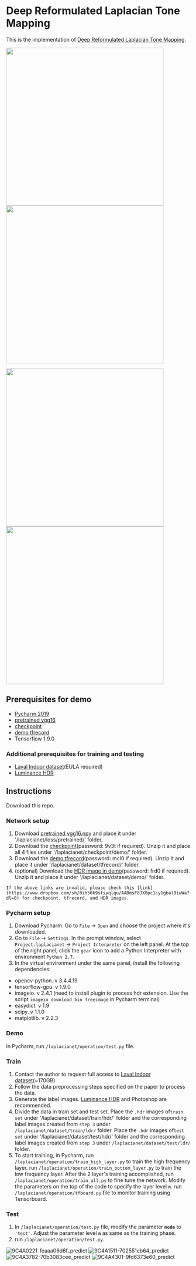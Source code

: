 # Deep Reformulated Laplacian Tone Mapping

This is the implementation of [Deep Reformulated Laplacian Tone Mapping](https://arxiv.org/pdf/2102.00348.pdf). 


<img src="https://raw.githubusercontent.com/linmc-86/Deep-Reformulated-Laplacian-Tone-Mapping/master/laplacianet/dataset/result/9C4A0221-feaaa06d6f_predict.png" width="430"> <img src="https://raw.githubusercontent.com/linmc-86/Deep-Reformulated-Laplacian-Tone-Mapping/master/laplacianet/dataset/result/9C4A1511-702551eb64_predict.png" width="430">

<img src="https://raw.githubusercontent.com/linmc-86/Deep-Reformulated-Laplacian-Tone-Mapping/master/laplacianet/dataset/result/9C4A3782-70b3083cee_predict.png" width="430"> <img src="https://raw.githubusercontent.com/linmc-86/Deep-Reformulated-Laplacian-Tone-Mapping/master/laplacianet/dataset/result/9C4A4301-9fd6373e60_predict.png" width="430">



## Prerequisites for demo
* [Pycharm 2019](https://www.jetbrains.com/pycharm/download/#section=linux)
* [pretrained vgg16](https://github.com/machrisaa/tensorflow-vgg)
* [checkpoint](https://pan.baidu.com/s/1dcMH5UhOsqf0bijQBEjYrg)
* [demo tfrecord](https://pan.baidu.com/s/1WLMhB5jytr1EH_jGkCACvw)
* Tensorflow 1.9.0

### Additional prerequisites for training and testing
* [Laval Indoor dataset](http://indoor.hdrdb.com/)(EULA required)
* [Luminance HDR](https://github.com/luminancehdr/luminancehdr)

## Instructions
Download this repo.

### Network setup
1. Download [pretrained vgg16.npy](https://github.com/machrisaa/tensorflow-vgg) and place it under '/laplacianet/loss/pretrained/' folder.
2. Download the [checkpoint](https://pan.baidu.com/s/1dcMH5UhOsqf0bijQBEjYrg)(password: 9v3t if required).  Unzip it and place all 4 files under '/laplacianet/checkpoint/demo/' folder.  
3. Download the [demo tfrecord](https://pan.baidu.com/s/1WLMhB5jytr1EH_jGkCACvw)(password: mcl0 if required).  Unzip it and place it under '/laplacianet/dataset/tfrecord/' folder.  
4. (optional) Download the [HDR image in demo](https://pan.baidu.com/s/1SzecOWvAR1AjHafKrdkGJA)(password: frd0 if required).  Unzip it and place it under '/laplacianet/dataset/demo/' folder.  

`If the above links are invalid, please check this [link](https://www.dropbox.com/sh/8ih50k9stsyqlqu/AADmsF8JX8pc1cy1gbal9iwWa?dl=0) for checkpoint, tfrecord, and HDR images.`

### Pycharm setup
1. Download Pycharm.  Go to `File` -> `Open` and choose the project where it's downloaded.
2. Go to `File` -> `Settings`.  In the prompt window, select `Project:laplacianet` -> `Project Interpreter` on the left panel. At the top of the right panel,  click the `gear` icon to add a Python Interpreter with environment `Python 2.7`.
3. In the virtual environment under the same panel, install the following dependencies:
  - opencv-python. v 3.4.4.19
  - tensorflow-gpu. v 1.9.0
  - imageio. v 2.4.1 (need to install plugin to process hdr extension.  Use the script ```imageio_download_bin freeimage``` in Pycharm terminal)
  - easydict. v 1.9
  - scipy. v 1.1.0
  - matplotlib. v 2.2.3
  
### Demo 
In Pycharm, run `/laplacianet/operation/test.py` file.

### Train
1. Contact the author to request full access to [Laval Indoor dataset](http://indoor.hdrdb.com/)(~170GB).  
2. Follow the data preprocessing steps specified on the paper to process the data.  
3. Generate the label images. [Luminance HDR](https://github.com/luminancehdr/luminancehdr) and Photoshop are recommended. 
4. Divide the data in train set and test set.  Place the `.hdr` images of`train set` under '/laplacianet/dataset/train/hdr/' folder and the corresponding label images created from `step 3` under `/laplacianet/dataset/train/ldr/` folder.  Place the `.hdr` images of`test set` under '/laplacianet/dataset/test/hdr/' folder and the corresponding label images created from `step 3` under `/laplacianet/dataset/test/ldr/` folder.
5. To start training, in Pycharm, run `/laplacianet/operation/train_high_layer.py` to train the high frequency layer.  run `/laplacianet/operation/train_bottom_layer.py` to train the low frequency layer.  After the 2 layer's training accomplished, run `/laplacianet/operation/train_all.py` to fine tune the network.  Modify the parameters on the top of the code to specify the layer level **`n`**.  run `/laplacianet/operation/tfboard.py` file to monitor training using Tensorboard.  

### Test
1. In `/laplacianet/operation/test.py` file, modify the parameter **`mode`** to `'test'`.  Adjust the parameter level **`n`** as same as the training phase.
2. run `/laplacianet/operation/test.py`.


![9C4A0221-feaaa06d6f_predict](https://raw.githubusercontent.com/linmc-86/Deep-Reformulated-Laplacian-Tone-Mapping/master/laplacianet/dataset/result/9C4A0221-feaaa06d6f_predict.png)
![9C4A1511-702551eb64_predict](https://raw.githubusercontent.com/linmc-86/Deep-Reformulated-Laplacian-Tone-Mapping/master/laplacianet/dataset/result/9C4A1511-702551eb64_predict.png)
![9C4A3782-70b3083cee_predict](https://raw.githubusercontent.com/linmc-86/Deep-Reformulated-Laplacian-Tone-Mapping/master/laplacianet/dataset/result/9C4A3782-70b3083cee_predict.png)
![9C4A4301-9fd6373e60_predict](https://raw.githubusercontent.com/linmc-86/Deep-Reformulated-Laplacian-Tone-Mapping/master/laplacianet/dataset/result/9C4A4301-9fd6373e60_predict.png)





